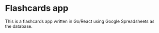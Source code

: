 # Flashcards app

This is a flashcards app written in Go/React using Google Spreadsheets as the database.